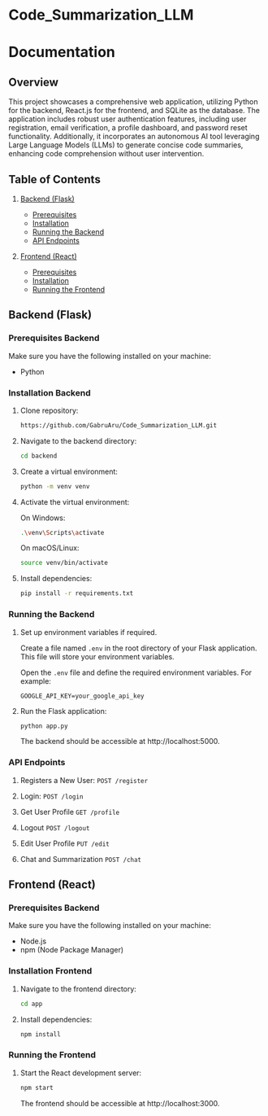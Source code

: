 # Code_Summarization_LLM

# Documentation

## Overview
This project showcases a comprehensive web application, utilizing Python for the backend, React.js for the frontend, and SQLite as the database. The application includes robust user authentication features, including user registration, email verification, a profile dashboard, and password reset functionality. Additionally, it incorporates an autonomous AI tool leveraging Large Language Models (LLMs) to generate concise code summaries, enhancing code comprehension without user intervention. 


## Table of Contents
1. [Backend (Flask)](#backend-flask)
   - [Prerequisites](#prerequisites-backend)
   - [Installation](#installation-backend)
   - [Running the Backend](#running-the-backend)
   - [API Endpoints](#api-endpoints)

2. [Frontend (React)](#frontend-react)
   - [Prerequisites](#prerequisites-frontend)
   - [Installation](#installation-frontend)
   - [Running the Frontend](#running-the-frontend)

## Backend (Flask)

### Prerequisites Backend
Make sure you have the following installed on your machine:
- Python

### Installation Backend
1. Clone repository:

   ```bash
   https://github.com/GabruAru/Code_Summarization_LLM.git
   ``````
2. Navigate to the backend directory:

    ```bash
    cd backend
    ```
3. Create a virtual environment:    

    ```bash
    python -m venv venv
    ```
4.  Activate the virtual environment:

    On Windows:
    ```bash
    .\venv\Scripts\activate
    ```
    
     On macOS/Linux:
     ```bash
     source venv/bin/activate
     ```
5. Install dependencies:
   ```bash
   pip install -r requirements.txt
   ```
   
### Running the Backend  

1. Set up environment variables if required.
   
   Create a file named `.env` in the root directory of your Flask application. This file will      store your environment variables.

   Open the `.env` file and define the required environment variables. For example:

   ```env
   GOOGLE_API_KEY=your_google_api_key
   ```
2. Run the Flask application:

   ```bash
   python app.py
   ```
   The backend should be accessible at http://localhost:5000.

### API Endpoints

1.  Registers a New User: `POST /register`

2.  Login: `POST /login`

3.  Get User Profile `GET /profile`

4.  Logout `POST /logout`

5.  Edit User Profile `PUT /edit`

6.  Chat and Summarization `POST /chat`

## Frontend (React)

### Prerequisites Backend
Make sure you have the following installed on your machine:
- Node.js
- npm (Node Package Manager)

### Installation Frontend
1. Navigate to the frontend directory:
   ```bash
   cd app
   ```
2. Install dependencies:
   ```bash
   npm install
   ```   

### Running the Frontend 
1. Start the React development server:
   ```bash
   npm start
   ```
   The frontend should be accessible at http://localhost:3000.

